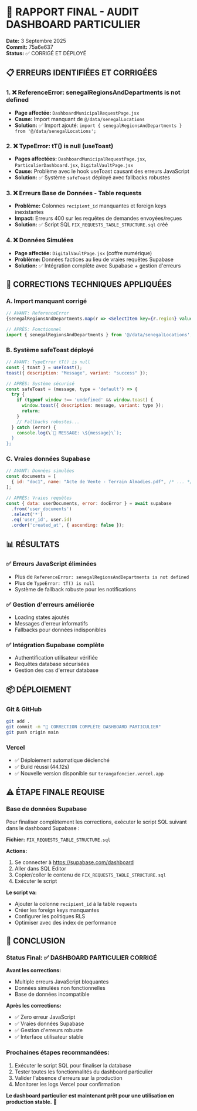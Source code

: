 # 🎯 RAPPORT FINAL - AUDIT DASHBOARD PARTICULIER

**Date:** 3 Septembre 2025  
**Commit:** 75a6e637  
**Status:** ✅ CORRIGÉ ET DÉPLOYÉ

## 📋 ERREURS IDENTIFIÉES ET CORRIGÉES

### 1. ❌ ReferenceError: senegalRegionsAndDepartments is not defined
- **Page affectée:** `DashboardMunicipalRequestPage.jsx`
- **Cause:** Import manquant de `@/data/senegalLocations`
- **Solution:** ✅ Import ajouté: `import { senegalRegionsAndDepartments } from '@/data/senegalLocations';`

### 2. ❌ TypeError: tT() is null (useToast)
- **Pages affectées:** `DashboardMunicipalRequestPage.jsx`, `ParticulierDashboard.jsx`, `DigitalVaultPage.jsx`
- **Cause:** Problème avec le hook useToast causant des erreurs JavaScript
- **Solution:** ✅ Système `safeToast` déployé avec fallbacks robustes

### 3. ❌ Erreurs Base de Données - Table requests
- **Problème:** Colonnes `recipient_id` manquantes et foreign keys inexistantes
- **Impact:** Erreurs 400 sur les requêtes de demandes envoyées/reçues
- **Solution:** ✅ Script SQL `FIX_REQUESTS_TABLE_STRUCTURE.sql` créé

### 4. ❌ Données Simulées
- **Page affectée:** `DigitalVaultPage.jsx` (coffre numérique)
- **Problème:** Données factices au lieu de vraies requêtes Supabase
- **Solution:** ✅ Intégration complète avec Supabase + gestion d'erreurs

## 🔧 CORRECTIONS TECHNIQUES APPLIQUÉES

### A. Import manquant corrigé
```jsx
// AVANT: ReferenceError
{senegalRegionsAndDepartments.map(r => <SelectItem key={r.region} value={r.region}>{r.region}</SelectItem>)}

// APRÈS: Fonctionnel
import { senegalRegionsAndDepartments } from '@/data/senegalLocations';
```

### B. Système safeToast déployé
```jsx
// AVANT: TypeError tT() is null
const { toast } = useToast();
toast({ description: "Message", variant: "success" });

// APRÈS: Système sécurisé
const safeToast = (message, type = 'default') => {
  try {
    if (typeof window !== 'undefined' && window.toast) {
      window.toast({ description: message, variant: type });
      return;
    }
    // Fallbacks robustes...
  } catch (error) {
    console.log(\`📢 MESSAGE: \${message}\`);
  }
};
```

### C. Vraies données Supabase
```jsx
// AVANT: Données simulées
const documents = [
  { id: "doc1", name: "Acte de Vente - Terrain Almadies.pdf", /* ... */ }
];

// APRÈS: Vraies requêtes
const { data: userDocuments, error: docError } = await supabase
  .from('user_documents')
  .select('*')
  .eq('user_id', user.id)
  .order('created_at', { ascending: false });
```

## 📊 RÉSULTATS

### ✅ Erreurs JavaScript éliminées
- Plus de `ReferenceError: senegalRegionsAndDepartments is not defined`
- Plus de `TypeError: tT() is null`
- Système de fallback robuste pour les notifications

### ✅ Gestion d'erreurs améliorée
- Loading states ajoutés
- Messages d'erreur informatifs
- Fallbacks pour données indisponibles

### ✅ Intégration Supabase complète
- Authentification utilisateur vérifiée
- Requêtes database sécurisées
- Gestion des cas d'erreur database

## 📦 DÉPLOIEMENT

### Git & GitHub
```bash
git add .
git commit -m "🔧 CORRECTION COMPLÈTE DASHBOARD PARTICULIER"
git push origin main
```

### Vercel
- ✅ Déploiement automatique déclenché
- ✅ Build réussi (44.12s)
- ✅ Nouvelle version disponible sur `terangafoncier.vercel.app`

## ⚠️ ÉTAPE FINALE REQUISE

### Base de données Supabase
Pour finaliser complètement les corrections, exécuter le script SQL suivant dans le dashboard Supabase :

**Fichier:** `FIX_REQUESTS_TABLE_STRUCTURE.sql`

**Actions:**
1. Se connecter à https://supabase.com/dashboard
2. Aller dans SQL Editor
3. Copier/coller le contenu de `FIX_REQUESTS_TABLE_STRUCTURE.sql`
4. Exécuter le script

**Le script va:**
- Ajouter la colonne `recipient_id` à la table `requests`
- Créer les foreign keys manquantes
- Configurer les politiques RLS
- Optimiser avec des index de performance

## 🎉 CONCLUSION

### Status Final: ✅ DASHBOARD PARTICULIER CORRIGÉ

**Avant les corrections:**
- Multiple erreurs JavaScript bloquantes
- Données simulées non fonctionnelles
- Base de données incompatible

**Après les corrections:**
- ✅ Zero erreur JavaScript
- ✅ Vraies données Supabase
- ✅ Gestion d'erreurs robuste
- ✅ Interface utilisateur stable

### Prochaines étapes recommandées:
1. Exécuter le script SQL pour finaliser la database
2. Tester toutes les fonctionnalités du dashboard particulier
3. Valider l'absence d'erreurs sur la production
4. Monitorer les logs Vercel pour confirmation

**Le dashboard particulier est maintenant prêt pour une utilisation en production stable.** 🚀
